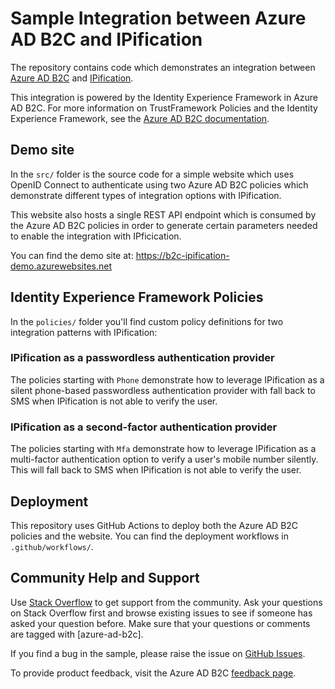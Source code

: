 # Sample Integration between Azure AD B2C and IPification

The repository contains code which demonstrates an integration between [Azure AD B2C](https://docs.microsoft.com/en-us/azure/active-directory-b2c/overview) and [IPification](https://www.ipification.com/).

This integration is powered by the Identity Experience Framework in Azure AD B2C. For more information on TrustFramework Policies and the Identity Experience Framework, see the [Azure AD B2C documentation](https://docs.microsoft.com/en-us/azure/active-directory-b2c/custom-policy-overview).

## Demo site
In the `src/` folder is the source code for a simple website which uses OpenID Connect to authenticate using two Azure AD B2C policies which demonstrate different types of integration options with IPification.

This website also hosts a single REST API endpoint which is consumed by the Azure AD B2C policies in order to generate certain parameters needed to enable the integration with IPficication.

You can find the demo site at: https://b2c-ipification-demo.azurewebsites.net

## Identity Experience Framework Policies

In the `policies/` folder you'll find custom policy definitions for two integration patterns with IPification:

### IPification as a passwordless authentication provider

The policies starting with `Phone` demonstrate how to leverage IPification as a silent phone-based passwordless authentication provider with fall back to SMS when IPification is not able to verify the user.

### IPification as a second-factor authentication provider

The policies starting with `Mfa` demonstrate how to leverage IPification as a multi-factor authentication option to verify a user's mobile number silently. This will fall back to SMS when IPification is not able to verify the user.

## Deployment

This repository uses GitHub Actions to deploy both the Azure AD B2C policies and the website. You can find the deployment workflows in `.github/workflows/`.

## Community Help and Support
Use [Stack Overflow](https://stackoverflow.com/questions/tagged/azure-ad-b2c) to get support from the community. Ask your questions on Stack Overflow first and browse existing issues to see if someone has asked your question before. Make sure that your questions or comments are tagged with [azure-ad-b2c].

If you find a bug in the sample, please raise the issue on [GitHub Issues](https://github.com/azure-ad-b2c/deploy-trustframework-policy/issues).

To provide product feedback, visit the Azure AD B2C [feedback page](https://feedback.azure.com/forums/169401-azure-active-directory?category_id=160596).